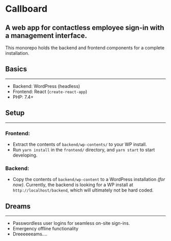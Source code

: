 # Callboard

## A web app for contactless employee sign-in with a management interface.

This monorepo holds the backend and frontend components for a complete installation.

## Basics

---

- Backend: WordPress (headless)
- Frontend: React (`create-react-app`)
- PHP: 7.4+

## Setup

---

### Frontend:

- Extract the contents of `backend/wp-contents/` to your WP install.
- Run `yarn install` in the `frontend/` directory, and `yarn start` to start developing.

### Backend:

- Copy the contents of `backend/wp-content` to a WordPress installation _(for now)_. Currently, the backend is looking for a WP install at `http://localhost/backend`, which will ultimately not be hard coded.

## Dreams

---

- Passwordless user logins for seamless on-site sign-ins.
- Emergency offline functionality
- Dreeeeeeams....
